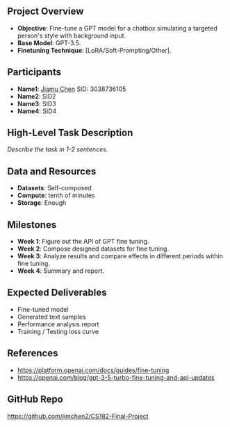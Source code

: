 ## Project Overview
- **Objective**: Fine-tune a GPT model for a chatbox simulating a targeted person's style with background input.
- **Base Model**: GPT-3.5.
- **Finetuning Technique**: [LoRA/Soft-Prompting/Other].

## Participants
- **Name1**: [Jiamu Chen](https://jimchen.me) SID: 3038736105
- **Name2**: SID2
- **Name3**: SID3
- **Name4**: SID4

## High-Level Task Description
_Describe the task in 1-2 sentences._

## Data and Resources
- **Datasets**: Self-composed
- **Compute**: tenth of minutes
- **Storage**: Enough

## Milestones
- **Week 1**: Figure out the API of GPT fine tuning.
- **Week 2**: Compose designed datasets for fine tuning.
- **Week 3**: Analyze results and compare effects in different periods within fine tuning.
- **Week 4**: Summary and report.

## Expected Deliverables
- Fine-tuned model
- Generated text samples
- Performance analysis report
- Training / Testing loss curve


## References
- https://platform.openai.com/docs/guides/fine-tuning
- https://openai.com/blog/gpt-3-5-turbo-fine-tuning-and-api-updates

## GitHub Repo
https://github.com/jimchen2/CS182-Final-Project
